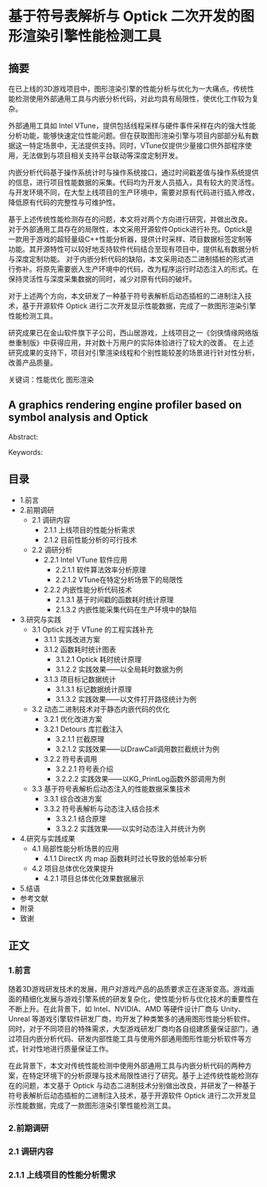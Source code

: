 # 基于符号表解析与 Optick 二次开发的图形渲染引擎性能检测工具

## 摘要

在已上线的3D游戏项目中，图形渲染引擎的性能分析与优化为一大痛点。传统性能检测使用外部通用工具与内嵌分析代码，对此均具有局限性，使优化工作较为复杂。

外部通用工具如 Intel VTune，提供包括线程采样与硬件事件采样在内的强大性能分析功能，能够快速定位性能问题。但在获取图形渲染引擎与项目内部部分私有数据这一特定场景中，无法提供支持。同时，VTune仅提供少量接口供外部程序使用，无法做到与项目相关支持平台联动等深度定制开发。

内嵌分析代码基于操作系统计时与操作系统接口，通过时间戳差值与操作系统提供的信息，进行项目性能数据的采集。代码均为开发人员插入，具有较大的灵活性。与开发环境不同，在大型上线项目的生产环境中，需要对原有代码进行插入修改，降低原有代码的完整性与可维护性。

基于上述传统性能检测存在的问题，本文将对两个方向进行研究，并做出改良。
对于外部通用工具存在的局限性，本文采用开源软件Optick进行补充。Optick是一款用于游戏的超轻量级C++性能分析器，提供计时采样、项目数据标签定制等功能。其开源特性可以较好地支持软件代码结合至现有项目中，提供私有数据分析与深度定制功能。
对于内嵌分析代码的缺陷，本文采用动态二进制插桩的形式进行弥补。将原先需要嵌入生产环境中的代码，改为程序运行时动态注入的形式。在保持灵活性与深度采集数据的同时，减少对原有代码的破坏。

对于上述两个方向，本文研发了一种基于符号表解析后动态插桩的二进制注入技术，基于开源软件 Optick 进行二次开发显示性能数据，完成了一款图形渲染引擎性能检测工具。

研究成果已在金山软件旗下子公司，西山居游戏，上线项目之一《剑侠情缘网络版叁重制版》中获得应用，并对数十万用户的实际体验进行了较大的改善。
在上述研究成果的支持下，项目对引擎渲染线程和个别性能较差的场景进行针对性分析，改善产品质量。

关键词：性能优化 图形渲染

## A graphics rendering engine profiler based on symbol analysis and Optick

Abstract: 

Keywords:

## 目录

- 1.前言
- 2.前期调研
    - 2.1 调研内容
        - 2.1.1 上线项目的性能分析需求
        - 2.1.2 目前性能分析的可行技术
    - 2.2 调研分析
        - 2.2.1 Intel VTune 软件应用
            - 2.2.1.1 软件算法效率分析原理
            - 2.2.1.2 VTune在特定分析场景下的局限性
        - 2.2.2 内嵌性能分析代码技术
            - 2.1.3.1 基于时间戳的函数耗时统计原理
            - 2.1.3.2 内嵌性能采集代码在生产环境中的缺陷
- 3.研究与实践
    - 3.1 Optick 对于 VTune 的工程实践补充
        - 3.1.1 实践改进方案
        - 3.1.2 函数耗时统计图表
            - 3.1.2.1 Optick 耗时统计原理
            - 3.1.2.2 实践效果——以全局耗时数据为例
        - 3.1.3 项目标记数据统计
            - 3.1.3.1 标记数据统计原理
            - 3.1.3.2 实践效果——以文件打开路径统计为例
    - 3.2 动态二进制技术对于静态内嵌代码的优化
        - 3.2.1 优化改进方案
        - 3.2.1 Detours 库拦截注入
            - 3.2.1.1 拦截原理
            - 3.2.1.2 实践效果——以DrawCall调用数拦截统计为例
        - 3.2.2 符号表调用
            - 3.2.2.1 符号表介绍
            - 3.2.2.2 实践效果——以KG_PrintLog函数外部调用为例
    - 3.3 基于符号表解析后动态注入的性能数据采集技术
        - 3.3.1 综合改进方案
        - 3.3.2 符号表解析与动态注入结合技术
            - 3.3.2.1 结合原理
            - 3.3.2.2 实践效果——以实时动态注入并统计为例
- 4.研究与实践成果
    - 4.1 局部性能分析场景的应用
        - 4.1.1 DirectX 内 map 函数耗时过长导致的低帧率分析
    - 4.2 项目总体优化效果提升
        - 4.2.1 项目总体优化效果数据展示
- 5.结语
- 参考文献
- 附录
- 致谢

## 正文

### 1.前言

随着3D游戏研发技术的发展，用户对游戏产品的品质要求正在逐渐变高。游戏画面的精细化发展与游戏引擎系统的研发复杂化，使性能分析与优化技术的重要性在不断上升。在此背景下，如 Intel、NVIDIA、AMD 等硬件设计厂商与 Unity、Unreal 等游戏引擎软件研发厂商，均开发了种类繁多的通用图形性能分析软件。同时，对于不同项目的特殊需求，大型游戏研发厂商均各自组建质量保证部门，通过项目内嵌分析代码、研发内部性能工具与使用外部通用图形性能分析软件等方式，针对性地进行质量保证工作。

在此背景下，本文对传统性能检测中使用外部通用工具与内嵌分析代码的两种方案，在特定环境下的分析原理与技术局限性进行了研究。基于上述传统性能检测存在的问题，本文基于 Optick 与动态二进制技术分别做出改良，并研发了一种基于符号表解析后动态插桩的二进制注入技术，基于开源软件 Optick 进行二次开发显示性能数据，完成了一款图形渲染引擎性能检测工具。

### 2.前期调研

### 2.1 调研内容

### 2.1.1 上线项目的性能分析需求
